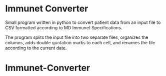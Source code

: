 # Immunet Converter


Small program written in python to convert patient data from an input file to CSV formatted according to MD Immunet Specifications. 


The program splits the input file into two separate files, organizes the columns, adds double quotation marks to each cell, and renames the file according to the current date. 
# Immunet-Converter
